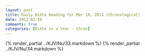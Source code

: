```yaml
---
layout: post
title: Daily Bible Reading for Mar 10, 2013 (Chronological)
date: 2013-03-10
comments: true
categories: [Bible in a Year - Chron]
---
```

{% render_partial ../KJV/Nu/33.markdown %}
{% render_partial ../KJV/Nu/34.markdown %}

